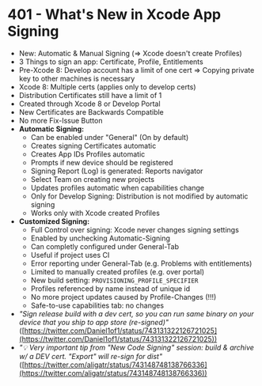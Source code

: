 # 401 - What's New in Xcode App Signing

- New: Automatic & Manual Signing (=> Xcode doesn't create Profiles)
- 3 Things to sign an app: Certificate, Profile, Entitlements
- Pre-Xcode 8: Develop account has a limit of one cert => Copying private key to other machines is necessary
- Xcode 8: Multiple certs (applies only to develop certs)
- Distribution Certificates still have a limit of 1
- Created through Xcode 8 or Develop Portal
- New Certificates are Backwards Compatible
- No more Fix-Issue Button
- **Automatic Signing:**
    - Can be enabled under "General" (On by default)
    - Creates signing Certificates automatic
    - Creates App IDs Profiles automatic
    - Prompts if new device should be registered
    - Signing Report (Log) is generated: Reports navigator
    - Select Team on creating new projects
    - Updates profiles automatic when capabilities change
    - Only for Develop Signing: Distribution is not modified by automatic signing
    - Works only with Xcode created Profiles
- **Customized Signing:**
    - Full Control over signing: Xcode never changes signing settings
    - Enabled by unchecking Automatic-Signing
    - Can completly configured under General-Tab
    - Useful if project uses CI
    - Error reporting under General-Tab (e.g. Problems with entitlements)
    - Limited to manually created profiles (e.g. over portal)
    - New build setting: `PROVISIONING_PROFILE_SPECIFIER`
    - Profiles referenced by name instead of unique id
    - No more project updates caused by Profile-Changes (!!!)
    - Safe-to-use capabilities tab: no changes
- _"Sign release build with a dev cert, so you can run same binary on your device that you ship to app store (re-signed)"_ ([https://twitter.com/Daniel1of1/status/743131322126721025](https://twitter.com/Daniel1of1/status/743131322126721025))
- _"💡 Very important tip from "New Code Signing" session: build & archive w/ a DEV cert. "Export" will re-sign for dist"_ ([https://twitter.com/aligatr/status/743148748138766336](https://twitter.com/aligatr/status/743148748138766336))
